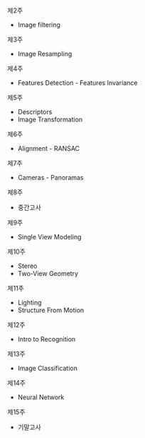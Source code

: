 제2주
- Image filtering

제3주
- Image Resampling

제4주
- Features Detection - Features Invariance

제5주
- Descriptors
- Image Transformation

제6주
- Alignment - RANSAC

제7주
- Cameras - Panoramas

제8주
- 중간고사

제9주
- Single View Modeling

제10주
- Stereo
- Two-View Geometry

제11주
- Lighting
- Structure From Motion

제12주
- Intro to Recognition

제13주
- Image Classification

제14주
- Neural Network

제15주
- 기말고사